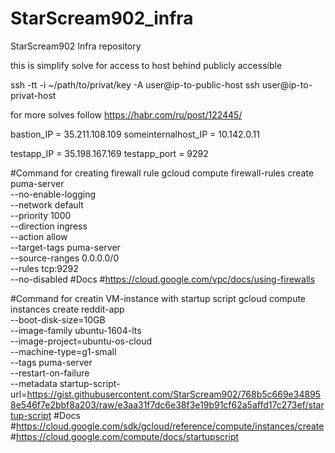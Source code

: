 # StarScream902_infra
StarScream902 Infra repository

this is simplify solve for access to host behind publicly accessible

ssh -tt -i ~/path/to/privat/key -A user@ip-to-public-host ssh user@ip-to-privat-host

for more solves follow https://habr.com/ru/post/122445/

bastion_IP = 35.211.108.109 
someinternalhost_IP = 10.142.0.11

testapp_IP = 35.198.167.169
testapp_port = 9292

#Command for creating firewall rule
gcloud compute firewall-rules create puma-server \
	--no-enable-logging \
	--network default \
	--priority 1000 \
	--direction ingress \
	--action allow \
	--target-tags puma-server \
	--source-ranges 0.0.0.0/0 \
	--rules tcp:9292 \
	--no-disabled
#Docs 
#https://cloud.google.com/vpc/docs/using-firewalls

#Command for creatin VM-instance with startup script
gcloud compute instances create reddit-app\
  --boot-disk-size=10GB \
  --image-family ubuntu-1604-lts \
  --image-project=ubuntu-os-cloud \
  --machine-type=g1-small \
  --tags puma-server \
  --restart-on-failure \
  --metadata startup-script-url=https://gist.githubusercontent.com/StarScream902/768b5c669e348958e546f7e2bbf8a203/raw/e3aa31f7dc6e38f3e19b91cf62a5affd17c273ef/startup-script
#Docs 
#https://cloud.google.com/sdk/gcloud/reference/compute/instances/create
#https://cloud.google.com/compute/docs/startupscript
